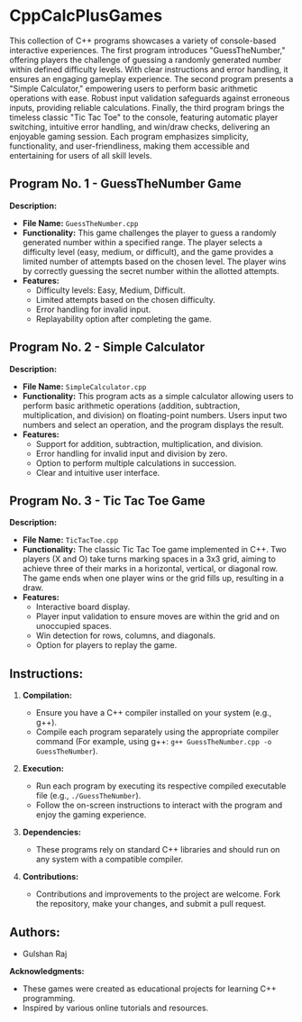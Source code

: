 # CppCalcPlusGames
This collection of C++ programs showcases a variety of console-based interactive experiences. The first program introduces "GuessTheNumber," offering players the challenge of guessing a randomly generated number within defined difficulty levels. With clear instructions and error handling, it ensures an engaging gameplay experience. The second program presents a "Simple Calculator," empowering users to perform basic arithmetic operations with ease. Robust input validation safeguards against erroneous inputs, providing reliable calculations. Finally, the third program brings the timeless classic "Tic Tac Toe" to the console, featuring automatic player switching, intuitive error handling, and win/draw checks, delivering an enjoyable gaming session. Each program emphasizes simplicity, functionality, and user-friendliness, making them accessible and entertaining for users of all skill levels.

## Program No. 1 - GuessTheNumber Game

**Description:**
- **File Name:** `GuessTheNumber.cpp`
- **Functionality:** This game challenges the player to guess a randomly generated number within a specified range. The player selects a difficulty level (easy, medium, or difficult), and the game provides a limited number of attempts based on the chosen level. The player wins by correctly guessing the secret number within the allotted attempts.
- **Features:**
  - Difficulty levels: Easy, Medium, Difficult.
  - Limited attempts based on the chosen difficulty.
  - Error handling for invalid input.
  - Replayability option after completing the game.

## Program No. 2 - Simple Calculator

**Description:**
- **File Name:** `SimpleCalculator.cpp`
- **Functionality:** This program acts as a simple calculator allowing users to perform basic arithmetic operations (addition, subtraction, multiplication, and division) on floating-point numbers. Users input two numbers and select an operation, and the program displays the result.
- **Features:**
  - Support for addition, subtraction, multiplication, and division.
  - Error handling for invalid input and division by zero.
  - Option to perform multiple calculations in succession.
  - Clear and intuitive user interface.

## Program No. 3 - Tic Tac Toe Game

**Description:**
- **File Name:** `TicTacToe.cpp`
- **Functionality:** The classic Tic Tac Toe game implemented in C++. Two players (X and O) take turns marking spaces in a 3x3 grid, aiming to achieve three of their marks in a horizontal, vertical, or diagonal row. The game ends when one player wins or the grid fills up, resulting in a draw.
- **Features:**
  - Interactive board display.
  - Player input validation to ensure moves are within the grid and on unoccupied spaces.
  - Win detection for rows, columns, and diagonals.
  - Option for players to replay the game.


## Instructions:
1. **Compilation:**
    - Ensure you have a C++ compiler installed on your system (e.g., g++).
    - Compile each program separately using the appropriate compiler command (For example, using g++: `g++ GuessTheNumber.cpp -o GuessTheNumber`).

2. **Execution:**
    - Run each program by executing its respective compiled executable file (e.g., `./GuessTheNumber`).
    - Follow the on-screen instructions to interact with the program and enjoy the gaming experience.

3. **Dependencies:**
    - These programs rely on standard C++ libraries and should run on any system with a compatible compiler.

4. **Contributions:**
    - Contributions and improvements to the project are welcome. Fork the repository, make your changes, and submit a pull request.

## Authors:
- Gulshan Raj

**Acknowledgments:**
- These games were created as educational projects for learning C++ programming.
- Inspired by various online tutorials and resources.
